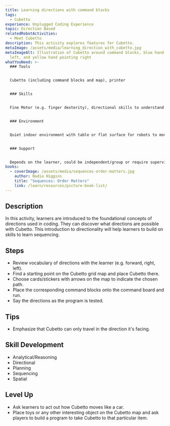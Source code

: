 ```yaml
---
title: Learning directions with command blocks
tags:
  - Cubetto
experience: Unplugged Coding Experience
topic: Direction Based
relatedRobotActivities:
  - Meet Cubetto
description: This activity explores features for Cubetto.
metaImage: /assets/media/learning_direction_with_cubetto.jpg
metaImageAlt: Illustration of Cubetto around command blocks, blue hand pointing
  left, and yellow hand pointing right
whatYouNeed: >-
  ### Tools


  Cubetto (including command blocks and map), printer


  ### Skills


  Fine Motor (e.g. finger dexterity), directional skills to understand basic directions


  ### Environment


  Quiet indoor environment with table or flat surface for robots to move


  ### Support


  Depends on the learner, could be independent/group or require supervision/facilitation as necessary
books:
  - coverImage: /assets/media/sequences-order-matters.jpg
    author: Nadia Higgins
    title: "Sequences: Order Matters"
    link: /learn/resources/picture-book-list/
---
```

## Description

In this activity, learners are introduced to the foundational concepts of directions used in coding. They can discover what directions are possible with Cubetto. This introduction to directionality will help learners to build on skills to learn sequencing.

## Steps

* Review vocabulary of directions with the learner (e.g. forward, right, left).
* Find a starting point on the Cubetto grid map and place Cubetto there.
* Choose cards/stickers with arrows on the map to indicate the chosen path.
* Place the corresponding command blocks onto the command board and run.
* Say the directions as the program is tested.

## Tips

* Emphasize that Cubetto can only travel in the direction it's facing.

## Skill Development

* Analytical/Reasoning
* Directional
* Planning
* Sequencing
* Spatial

## Level Up

* Ask learners to act out how Cubetto moves like a car.
* Place toys or any other interesting object on the Cubetto map and ask players to build a program to take Cubetto to that particular item.